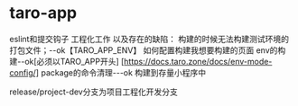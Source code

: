 # taro-app
eslint和提交钩子
工程化工作 以及存在的缺陷：
  构建的时候无法构建测试环境的打包文件；--ok【TARO_APP_ENV】
  如何配置构建我想要构建的页面
  env的构建--ok[必须以TARO_APP开头] [https://docs.taro.zone/docs/env-mode-config/]
  package的命令清理---ok
  构建到存量小程序中



release/project-dev分支为项目工程化开发分支
